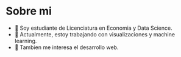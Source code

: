# Sobre mi
+ 👋 Soy estudiante de Licenciatura en Economia y Data Science. 
+ 🚀 Actualmente, estoy trabajando con visualizaciones y machine learning. 
+ 👀 Tambien me interesa el desarrollo web.
